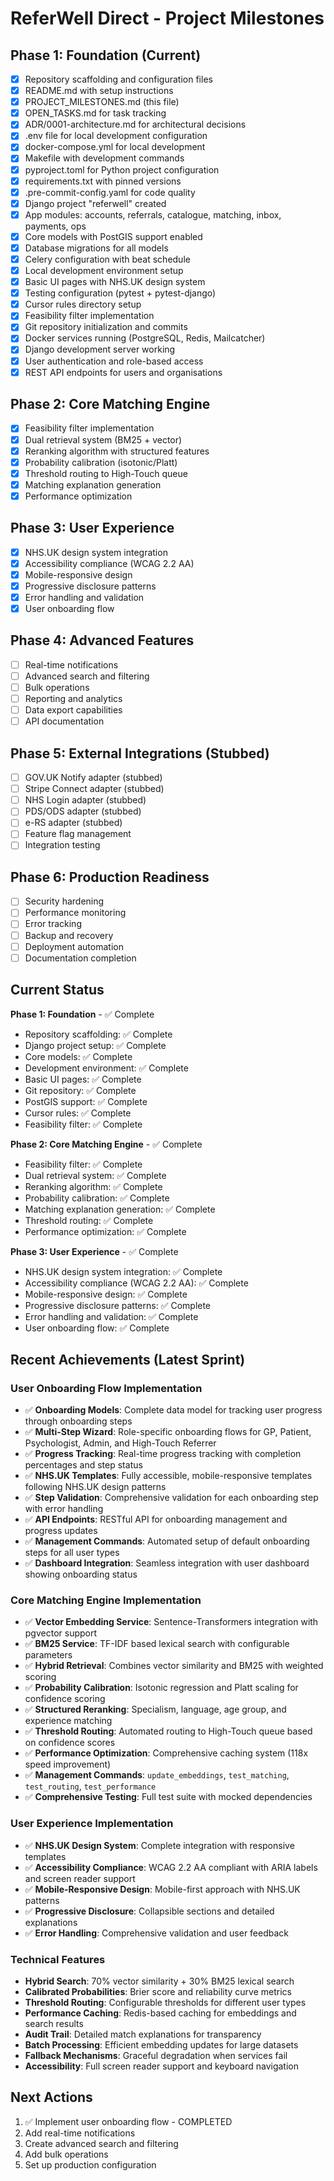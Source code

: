 # ReferWell Direct - Project Milestones

## Phase 1: Foundation (Current)
- [x] Repository scaffolding and configuration files
- [x] README.md with setup instructions
- [x] PROJECT_MILESTONES.md (this file)
- [x] OPEN_TASKS.md for task tracking
- [x] ADR/0001-architecture.md for architectural decisions
- [x] .env file for local development configuration
- [x] docker-compose.yml for local development
- [x] Makefile with development commands
- [x] pyproject.toml for Python project configuration
- [x] requirements.txt with pinned versions
- [x] .pre-commit-config.yaml for code quality
- [x] Django project "referwell" created
- [x] App modules: accounts, referrals, catalogue, matching, inbox, payments, ops
- [x] Core models with PostGIS support enabled
- [x] Database migrations for all models
- [x] Celery configuration with beat schedule
- [x] Local development environment setup
- [x] Basic UI pages with NHS.UK design system
- [x] Testing configuration (pytest + pytest-django)
- [x] Cursor rules directory setup
- [x] Feasibility filter implementation
- [x] Git repository initialization and commits
- [x] Docker services running (PostgreSQL, Redis, Mailcatcher)
- [x] Django development server working
- [x] User authentication and role-based access
- [x] REST API endpoints for users and organisations

## Phase 2: Core Matching Engine
- [x] Feasibility filter implementation
- [x] Dual retrieval system (BM25 + vector)
- [x] Reranking algorithm with structured features
- [x] Probability calibration (isotonic/Platt)
- [x] Threshold routing to High-Touch queue
- [x] Matching explanation generation
- [x] Performance optimization

## Phase 3: User Experience
- [x] NHS.UK design system integration
- [x] Accessibility compliance (WCAG 2.2 AA)
- [x] Mobile-responsive design
- [x] Progressive disclosure patterns
- [x] Error handling and validation
- [x] User onboarding flow

## Phase 4: Advanced Features
- [ ] Real-time notifications
- [ ] Advanced search and filtering
- [ ] Bulk operations
- [ ] Reporting and analytics
- [ ] Data export capabilities
- [ ] API documentation

## Phase 5: External Integrations (Stubbed)
- [ ] GOV.UK Notify adapter (stubbed)
- [ ] Stripe Connect adapter (stubbed)
- [ ] NHS Login adapter (stubbed)
- [ ] PDS/ODS adapter (stubbed)
- [ ] e-RS adapter (stubbed)
- [ ] Feature flag management
- [ ] Integration testing

## Phase 6: Production Readiness
- [ ] Security hardening
- [ ] Performance monitoring
- [ ] Error tracking
- [ ] Backup and recovery
- [ ] Deployment automation
- [ ] Documentation completion

## Current Status
**Phase 1: Foundation** - ✅ Complete
- Repository scaffolding: ✅ Complete
- Django project setup: ✅ Complete
- Core models: ✅ Complete
- Development environment: ✅ Complete
- Basic UI pages: ✅ Complete
- Git repository: ✅ Complete
- PostGIS support: ✅ Complete
- Cursor rules: ✅ Complete
- Feasibility filter: ✅ Complete

**Phase 2: Core Matching Engine** - ✅ Complete
- Feasibility filter: ✅ Complete
- Dual retrieval system: ✅ Complete
- Reranking algorithm: ✅ Complete
- Probability calibration: ✅ Complete
- Matching explanation generation: ✅ Complete
- Threshold routing: ✅ Complete
- Performance optimization: ✅ Complete

**Phase 3: User Experience** - ✅ Complete
- NHS.UK design system integration: ✅ Complete
- Accessibility compliance (WCAG 2.2 AA): ✅ Complete
- Mobile-responsive design: ✅ Complete
- Progressive disclosure patterns: ✅ Complete
- Error handling and validation: ✅ Complete
- User onboarding flow: ✅ Complete

## Recent Achievements (Latest Sprint)

### User Onboarding Flow Implementation
- ✅ **Onboarding Models**: Complete data model for tracking user progress through onboarding steps
- ✅ **Multi-Step Wizard**: Role-specific onboarding flows for GP, Patient, Psychologist, Admin, and High-Touch Referrer
- ✅ **Progress Tracking**: Real-time progress tracking with completion percentages and step status
- ✅ **NHS.UK Templates**: Fully accessible, mobile-responsive templates following NHS.UK design patterns
- ✅ **Step Validation**: Comprehensive validation for each onboarding step with error handling
- ✅ **API Endpoints**: RESTful API for onboarding management and progress updates
- ✅ **Management Commands**: Automated setup of default onboarding steps for all user types
- ✅ **Dashboard Integration**: Seamless integration with user dashboard showing onboarding status

### Core Matching Engine Implementation
- ✅ **Vector Embedding Service**: Sentence-Transformers integration with pgvector support
- ✅ **BM25 Service**: TF-IDF based lexical search with configurable parameters
- ✅ **Hybrid Retrieval**: Combines vector similarity and BM25 with weighted scoring
- ✅ **Probability Calibration**: Isotonic regression and Platt scaling for confidence scoring
- ✅ **Structured Reranking**: Specialism, language, age group, and experience matching
- ✅ **Threshold Routing**: Automated routing to High-Touch queue based on confidence scores
- ✅ **Performance Optimization**: Comprehensive caching system (118x speed improvement)
- ✅ **Management Commands**: `update_embeddings`, `test_matching`, `test_routing`, `test_performance`
- ✅ **Comprehensive Testing**: Full test suite with mocked dependencies

### User Experience Implementation
- ✅ **NHS.UK Design System**: Complete integration with responsive templates
- ✅ **Accessibility Compliance**: WCAG 2.2 AA compliant with ARIA labels and screen reader support
- ✅ **Mobile-Responsive Design**: Mobile-first approach with NHS.UK patterns
- ✅ **Progressive Disclosure**: Collapsible sections and detailed explanations
- ✅ **Error Handling**: Comprehensive validation and user feedback

### Technical Features
- **Hybrid Search**: 70% vector similarity + 30% BM25 lexical search
- **Calibrated Probabilities**: Brier score and reliability curve metrics
- **Threshold Routing**: Configurable thresholds for different user types
- **Performance Caching**: Redis-based caching for embeddings and search results
- **Audit Trail**: Detailed match explanations for transparency
- **Batch Processing**: Efficient embedding updates for large datasets
- **Fallback Mechanisms**: Graceful degradation when services fail
- **Accessibility**: Full screen reader support and keyboard navigation

## Next Actions
1. ✅ Implement user onboarding flow - COMPLETED
2. Add real-time notifications
3. Create advanced search and filtering
4. Add bulk operations
5. Set up production configuration
